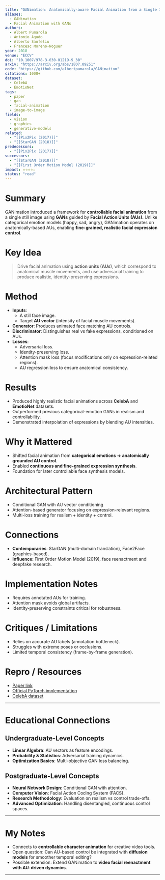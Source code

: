 ```yaml
---
title: "GANimation: Anatomically-aware Facial Animation from a Single Image (2018)"
aliases: 
  - GANimation
  - Facial Animation with GANs
authors:
  - Albert Pumarola
  - Antonio Agudo
  - Alberto Sanfeliu
  - Francesc Moreno-Noguer
year: 2018
venue: "ECCV"
doi: "10.1007/978-3-030-01219-9_30"
arxiv: "https://arxiv.org/abs/1807.09251"
code: "https://github.com/albertpumarola/GANimation"
citations: 1000+
dataset:
  - CelebA
  - EmotioNet
tags:
  - paper
  - gan
  - facial-animation
  - image-to-image
fields:
  - vision
  - graphics
  - generative-models
related:
  - "[[Pix2Pix (2017)]]"
  - "[[StarGAN (2018)]]"
predecessors:
  - "[[Pix2Pix (2017)]]"
successors:
  - "[[StarGAN (2018)]]"
  - "[[First Order Motion Model (2019)]]"
impact: ⭐⭐⭐⭐☆
status: "read"
---
```


# Summary
GANimation introduced a framework for **controllable facial animation** from a single still image using **GANs** guided by **Facial Action Units (AUs)**. Unlike categorical emotion models (happy, sad, angry), GANimation operates on anatomically-based AUs, enabling **fine-grained, realistic facial expression control**.

# Key Idea
> Drive facial animation using **action units (AUs)**, which correspond to anatomical muscle movements, and use adversarial training to produce realistic, identity-preserving expressions.

# Method
- **Inputs**:  
  - A still face image.  
  - Target **AU vector** (intensity of facial muscle movements).  
- **Generator**: Produces animated face matching AU controls.  
- **Discriminator**: Distinguishes real vs fake expressions, conditioned on AUs.  
- **Losses**:  
  - Adversarial loss.  
  - Identity-preserving loss.  
  - Attention mask loss (focus modifications only on expression-related regions).  
  - AU regression loss to ensure anatomical consistency.  

# Results
- Produced highly realistic facial animations across **CelebA** and **EmotioNet** datasets.  
- Outperformed previous categorical-emotion GANs in realism and controllability.  
- Demonstrated interpolation of expressions by blending AU intensities.  

# Why it Mattered
- Shifted facial animation from **categorical emotions → anatomically grounded AU control**.  
- Enabled **continuous and fine-grained expression synthesis**.  
- Foundation for later controllable face synthesis models.  

# Architectural Pattern
- Conditional GAN with AU vector conditioning.  
- Attention-based generator focusing on expression-relevant regions.  
- Multi-loss training for realism + identity + control.  

# Connections
- **Contemporaries**: StarGAN (multi-domain translation), Face2Face (graphics-based).  
- **Influence**: First Order Motion Model (2019), face reenactment and deepfake research.  

# Implementation Notes
- Requires annotated AUs for training.  
- Attention mask avoids global artifacts.  
- Identity-preserving constraints critical for robustness.  

# Critiques / Limitations
- Relies on accurate AU labels (annotation bottleneck).  
- Struggles with extreme poses or occlusions.  
- Limited temporal consistency (frame-by-frame generation).  

# Repro / Resources
- [Paper link](https://arxiv.org/abs/1807.09251)  
- [Official PyTorch implementation](https://github.com/albertpumarola/GANimation)  
- [CelebA dataset](http://mmlab.ie.cuhk.edu.hk/projects/CelebA.html)  

---

# Educational Connections

## Undergraduate-Level Concepts
- **Linear Algebra**: AU vectors as feature encodings.  
- **Probability & Statistics**: Adversarial training dynamics.  
- **Optimization Basics**: Multi-objective GAN loss balancing.  

## Postgraduate-Level Concepts
- **Neural Network Design**: Conditional GAN with attention.  
- **Computer Vision**: Facial Action Coding System (FACS).  
- **Research Methodology**: Evaluation on realism vs control trade-offs.  
- **Advanced Optimization**: Handling disentangled, continuous control spaces.  

---

# My Notes
- Connects to **controllable character animation** for creative video tools.  
- Open question: Can AU-based control be integrated with **diffusion models** for smoother temporal editing?  
- Possible extension: Extend GANimation to **video facial reenactment with AU-driven dynamics**.  

---
